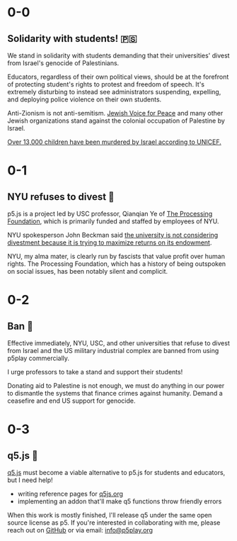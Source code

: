 # 0-0

## Solidarity with students! 🇵🇸

We stand in solidarity with students demanding that their universities' divest from Israel's genocide of Palestinians.

Educators, regardless of their own political views, should be at the forefront of protecting student's rights to protest and freedom of speech. It's extremely disturbing to instead see administrators suspending, expelling, and deploying police violence on their own students.

Anti-Zionism is not anti-semitism. [Jewish Voice for Peace](https://www.jewishvoiceforpeace.org) and many other Jewish organizations stand against the colonial occupation of Palestine by Israel.

[Over 13,000 children have been murdered by Israel according to UNICEF.](https://www.reuters.com/world/middle-east/unicef-says-over-13000-children-killed-gaza-israel-offensive-2024-03-17/)

# 0-1

## NYU refuses to divest 💸

p5.js is a project led by USC professor, Qianqian Ye of [The Processing Foundation](https://processingfoundation.org/people), which is primarily funded and staffed by employees of NYU.

NYU spokesperson John Beckman said [the university is not considering divestment because it is trying to maximize returns on its endowment](https://nyunews.com/news/2024/04/25/israel-divertment-protests-continue/).

NYU, my alma mater, is clearly run by fascists that value profit over human rights. The Processing Foundation, which has a history of being outspoken on social issues, has been notably silent and complicit.

# 0-2

## Ban 🚫

Effective immediately, NYU, USC, and other universities that refuse to divest from Israel and the US military industrial complex are banned from using p5play commercially.

I urge professors to take a stand and support their students!

Donating aid to Palestine is not enough, we must do anything in our power to dismantle the systems that finance crimes against humanity. Demand a ceasefire and end US support for genocide.

# 0-3

## q5.js 🎨

[q5.js](https://github.com/quinton-ashley/q5.js) must become a viable alternative to p5.js for students and educators, but I need help!

- writing reference pages for [q5js.org](https://q5js.org)
- implementing an addon that'll make q5 functions throw friendly errors

When this work is mostly finished, I'll release q5 under the same open source license as p5. If you're interested in collaborating with me, please reach out on [GitHub](https://github.com/quinton-ashley/q5.js) or via email: <info@p5play.org>
